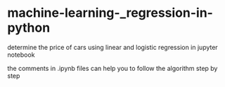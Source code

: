 # machine-learning-_regression-in-python
determine the price of cars using linear and logistic regression in jupyter notebook

the comments in .ipynb files can help you to follow the algorithm step by step 
